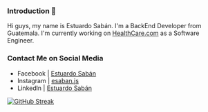 ### Introduction 👋

Hi guys, my name is Estuardo Sabán. I'm a BackEnd Developer from Guatemala. I'm currently working
on [HealthCare.com](https://www.healthcare.com/) as a Software Engineer.

### Contact Me on Social Media

- Facebook  | [Estuardo Sabán](https://www.facebook.com/eesaban) 
- Instagram | [esaban.js](https://www.instagram.com/esaban.js/)
- Linkedln  | [Estuardo Sabán](www.linkedin.com/in/eesaban)

[![GitHub Streak](https://github-readme-streak-stats.herokuapp.com?user=Esaban17&theme=dark&hide_border=true&date_format=j%20M%5B%20Y%5D)](https://git.io/streak-stats)

<!--
**Esaban17/Esaban17** is a ✨ _special_ ✨ repository because its `README.md` (this file) appears on your GitHub profile.

Here are some ideas to get you started:

- 🔭 I’m currently working on ...
- 🌱 I’m currently learning ...
- 👯 I’m looking to collaborate on ...
- 🤔 I’m looking for help with ...
- 💬 Ask me about ...
- 📫 How to reach me: ...
- 😄 Pronouns: ...
- ⚡ Fun fact: ...
-->
